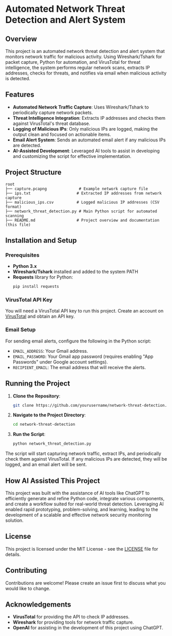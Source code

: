 # Automated Network Threat Detection and Alert System

## Overview
This project is an automated network threat detection and alert system that monitors network traffic for malicious activity. Using Wireshark/Tshark for packet capture, Python for automation, and VirusTotal for threat intelligence, the system performs regular network scans, extracts IP addresses, checks for threats, and notifies via email when malicious activity is detected.

## Features
- **Automated Network Traffic Capture**: Uses Wireshark/Tshark to periodically capture network packets.
- **Threat Intelligence Integration**: Extracts IP addresses and checks them against VirusTotal's threat database.
- **Logging of Malicious IPs**: Only malicious IPs are logged, making the output clean and focused on actionable items.
- **Email Alert System**: Sends an automated email alert if any malicious IPs are detected.
- **AI-Assisted Development**: Leveraged AI tools to assist in developing and customizing the script for effective implementation.

## Project Structure
```
root
├── capture.pcapng              # Example network capture file
├── ips.txt                    # Extracted IP addresses from network capture
├── malicious_ips.csv          # Logged malicious IP addresses (CSV format)
├── network_threat_detection.py # Main Python script for automated scanning
├── README.md                  # Project overview and documentation (this file)
```

## Installation and Setup
### Prerequisites
- **Python 3.x**
- **Wireshark/Tshark** installed and added to the system PATH
- **Requests** library for Python:
  ```bash
  pip install requests
  ```

### VirusTotal API Key
You will need a VirusTotal API key to run this project. Create an account on [VirusTotal](https://www.virustotal.com/) and obtain an API key.

### Email Setup
For sending email alerts, configure the following in the Python script:
- `EMAIL_ADDRESS`: Your Gmail address.
- `EMAIL_PASSWORD`: Your Gmail app password (requires enabling "App Passwords" under Google account settings).
- `RECIPIENT_EMAIL`: The email address that will receive the alerts.

## Running the Project
1. **Clone the Repository**:
   ```bash
   git clone https://github.com/yourusername/network-threat-detection.git
   ```
2. **Navigate to the Project Directory**:
   ```bash
   cd network-threat-detection
   ```
3. **Run the Script**:
   ```bash
   python network_threat_detection.py
   ```

The script will start capturing network traffic, extract IPs, and periodically check them against VirusTotal. If any malicious IPs are detected, they will be logged, and an email alert will be sent.

## How AI Assisted This Project
This project was built with the assistance of AI tools like ChatGPT to efficiently generate and refine Python code, integrate various components, and create a workflow suited for real-world threat detection. Leveraging AI enabled rapid prototyping, problem-solving, and learning, leading to the development of a scalable and effective network security monitoring solution.

## License
This project is licensed under the MIT License - see the [LICENSE](LICENSE) file for details.

## Contributing
Contributions are welcome! Please create an issue first to discuss what you would like to change.

## Acknowledgements
- **VirusTotal** for providing the API to check IP addresses.
- **Wireshark** for providing tools for network traffic capture.
- **OpenAI** for assisting in the development of this project using ChatGPT.
